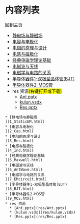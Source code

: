 
# 内容列表

[回到主页](https://charleechan.github.io/MyWiki)

* [静电场与静磁场
](1_StaticEM.html)
* [电容与电极化
](2_Cap.html)
* [电阻的原理与设计
](3_Res.html)
* [电感与磁极化
](4_Ind.html)
* [经典电磁学理论基础
](5_Maxwell.html)
* [电磁波与天线
](6_AntWave.html)
* [电磁学与电路的关系
](7_EMcircuit.html)
* [半导体器件1-双极型晶体管(BJT)
](8_BJT.html)
* [半导体器件2-MOS管
](9_MOS.html)
* res 资源<mark>(右键打开或下载)</mark>
  * [Ant.pptx](res/Ant.pptx)
  * [kulun.vsdx](res/kulun.vsdx)
  * [Res.pptx](res/Res.pptx)


```mind:height=300,title=内容概要,color
* [静电场与静磁场
](1_StaticEM.html)
* [电容与电极化
](2_Cap.html)
* [电阻的原理与设计
](3_Res.html)
* [电感与磁极化
](4_Ind.html)
* [经典电磁学理论基础
](5_Maxwell.html)
* [电磁波与天线
](6_AntWave.html)
* [电磁学与电路的关系
](7_EMcircuit.html)
* [半导体器件1-双极型晶体管(BJT)
](8_BJT.html)
* [半导体器件2-MOS管
](9_MOS.html)
* res 资源
  * [Ant.pptx](res/Ant.pptx)
  * [kulun.vsdx](res/kulun.vsdx)
  * [Res.pptx](res/Res.pptx)
```
